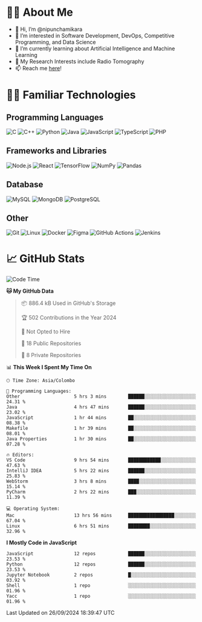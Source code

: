 # 🙋‍♂️ About Me
- 👋 Hi, I’m @nipunchamikara
- 👀 I’m interested in Software Development, DevOps, Competitive Programming, and Data Science
- 🌱 I’m currently learning about Artificial Intelligence and Machine Learning
- 📜 My Research Interests include Radio Tomography
- 📫 Reach me [here](mailto:nipunchamikara@yahoo.com)!

# 👨‍💻 Familiar Technologies

## Programming Languages
![C](https://img.icons8.com/color/48/000000/c-programming.png "C")
![C++](https://img.icons8.com/color/48/000000/c-plus-plus-logo.png "C++")
![Python](https://img.icons8.com/color/48/000000/python.png "Python")
![Java](https://img.icons8.com/color/48/000000/java-coffee-cup-logo.png "Java")
![JavaScript](https://img.icons8.com/color/48/000000/javascript.png "JavaScript")
![TypeScript](https://img.icons8.com/color/48/000000/typescript.png "TypeScript")
![PHP](https://img.icons8.com/officel/48/000000/php-logo.png "PHP")

## Frameworks and Libraries
![Node.js](https://img.icons8.com/color/48/000000/nodejs.png "Node.js")
![React](https://img.icons8.com/officel/48/000000/react.png "React")
![TensorFlow](https://img.icons8.com/color/48/000000/tensorflow.png "TensorFlow")
![NumPy](https://img.icons8.com/color/48/000000/numpy.png "NumPy")
![Pandas](https://img.icons8.com/color/48/000000/pandas.png "Pandas")

## Database
![MySQL](https://img.icons8.com/color/48/000000/mysql-logo.png "MySQL")
![MongoDB](https://img.icons8.com/color/48/000000/mongodb.png "MongoDB")
![PostgreSQL](https://img.icons8.com/color/48/000000/postgreesql.png "PostgreSQL")

## Other
![Git](https://img.icons8.com/color/48/000000/git.png "Git")
![Linux](https://img.icons8.com/color/48/000000/linux.png "Linux")
![Docker](https://img.icons8.com/color/48/000000/docker.png "Docker")
![Figma](https://img.icons8.com/color/48/000000/figma.png "Figma")
![GitHub Actions](https://img.icons8.com/color/48/000000/github.png "GitHub Actions")
![Jenkins](https://img.icons8.com/color/48/000000/jenkins.png "Jenkins")

# 📈 GitHub Stats

<!--START_SECTION:waka-->
![Code Time](http://img.shields.io/badge/Code%20Time-1%2C007%20hrs%2048%20mins-blue)

**🐱 My GitHub Data** 

> 📦 886.4 kB Used in GitHub's Storage 
 > 
> 🏆 502 Contributions in the Year 2024
 > 
> 🚫 Not Opted to Hire
 > 
> 📜 18 Public Repositories 
 > 
> 🔑 8 Private Repositories 
 > 
📊 **This Week I Spent My Time On** 

```text
🕑︎ Time Zone: Asia/Colombo

💬 Programming Languages: 
Other                    5 hrs 3 mins        ██████░░░░░░░░░░░░░░░░░░░   24.31 % 
Java                     4 hrs 47 mins       ██████░░░░░░░░░░░░░░░░░░░   23.02 % 
JavaScript               1 hr 44 mins        ██░░░░░░░░░░░░░░░░░░░░░░░   08.38 % 
Makefile                 1 hr 39 mins        ██░░░░░░░░░░░░░░░░░░░░░░░   08.01 % 
Java Properties          1 hr 30 mins        ██░░░░░░░░░░░░░░░░░░░░░░░   07.28 % 

🔥 Editors: 
VS Code                  9 hrs 54 mins       ████████████░░░░░░░░░░░░░   47.63 % 
IntelliJ IDEA            5 hrs 22 mins       ██████░░░░░░░░░░░░░░░░░░░   25.83 % 
WebStorm                 3 hrs 8 mins        ████░░░░░░░░░░░░░░░░░░░░░   15.14 % 
PyCharm                  2 hrs 22 mins       ███░░░░░░░░░░░░░░░░░░░░░░   11.39 % 

💻 Operating System: 
Mac                      13 hrs 56 mins      █████████████████░░░░░░░░   67.04 % 
Linux                    6 hrs 51 mins       ████████░░░░░░░░░░░░░░░░░   32.96 % 
```

**I Mostly Code in JavaScript** 

```text
JavaScript               12 repos            ██████░░░░░░░░░░░░░░░░░░░   23.53 % 
Python                   12 repos            ██████░░░░░░░░░░░░░░░░░░░   23.53 % 
Jupyter Notebook         2 repos             █░░░░░░░░░░░░░░░░░░░░░░░░   03.92 % 
Shell                    1 repo              ░░░░░░░░░░░░░░░░░░░░░░░░░   01.96 % 
Yacc                     1 repo              ░░░░░░░░░░░░░░░░░░░░░░░░░   01.96 % 
```




 Last Updated on 26/09/2024 18:39:47 UTC
<!--END_SECTION:waka-->

